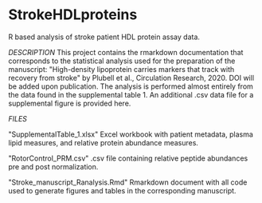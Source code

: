 # StrokeHDLproteins
R based analysis of stroke patient HDL protein assay data.

_DESCRIPTION_
This project contains the rmarkdown documentation that corresponds to the statistical analysis used for the preparation of the manuscript: "High-density lipoprotein carries markers that track with recovery from stroke" by Plubell et al., Circulation Research, 2020. DOI will be added upon publication. The analysis is performed almost entirely from the data found in the supplemental table 1. An additional .csv data file for a supplemental figure is provided here. 

_FILES_

"SupplementalTable_1.xlsx" Excel workbook with patient metadata, plasma lipid measures, and relative protein abundance measures.

"RotorControl_PRM.csv" .csv file containing relative peptide abundances pre and post normalization.

"Stroke_manuscript_Ranalysis.Rmd" Rmarkdown document with all code used to generate figures and tables in the corresponding manuscript.
